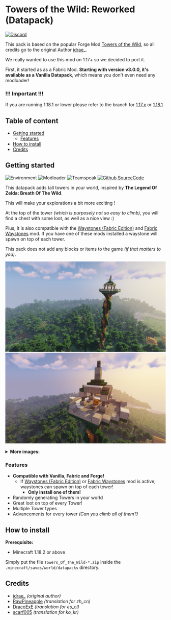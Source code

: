 # Towers of the Wild: Reworked (Datapack) <!-- omit in toc -->
[![Discord](https://img.shields.io/badge/Chat%20on-Discord-informational?style=flat&logo=discord&logoColor=white&color=7289DA)](https://discord.gg/qYvPxzg7gM)

This pack is based on the popular Forge Mod [Towers of the Wild](https://www.curseforge.com/minecraft/mc-mods/towers-of-the-wild), 
so all credits go to the original Author [idrae_](https://www.curseforge.com/members/idrae_).

We really wanted to use this mod on 1.17+ so we decided to port it.

First, it started as as a Fabric Mod. **Starting with version v3.0.0, it's available as a Vanilla Datapack**, which means you don't even need any modloader!

### !!! Important !!!<!-- omit in toc -->
If you are running 1.18.1 or lower please refer to the branch for [1.17.x](https://github.com/WaldiNet/Towers_Of_The_Wild_Reworked/tree/1.17.x) or [1.18.1](https://github.com/WaldiNet/Towers_Of_The_Wild_Reworked/tree/fabric-1.18.1)

## Table of content <!-- omit in toc -->
* [Getting started](#getting-started)
  * [Features](#features)
* [How to install](#how-to-install)
* [Credits](#credits)


## Getting started
![Environment](https://img.shields.io/badge/environment-Client%20and%20Server-informational?style=flat)
![Modloader](https://img.shields.io/badge/Minecraft-Vanilla-informational?style=flat)
![Teamspeak](https://img.shields.io/badge/compatibile%20with-1.18.2%20|%201.19-informational?style=flat&logo=curseforge&logoColor=white&color=F26922)
[![Github SourceCode](https://img.shields.io/badge/SourceCode%20on-Github-informational?style=flat&logo=github&logoColor=white&color=3A414A)](https://github.com/xPand4B/Towers_Of_The_Wild_Reworked)

This datapack adds tall towers in your world, inspired by **The Legend Of Zelda: Breath Of The Wild**.

This will make your explorations a bit more exciting !

At the top of the tower *(which is purposely not so easy to climb)*, you will find a chest with some loot, as well as a nice view :)

Plus, it is also compatible with the [Waystones (Fabric Edition)](https://www.curseforge.com/minecraft/mc-mods/waystones-fabric) and [Fabric Waystones](https://www.curseforge.com/minecraft/mc-mods/fabric-waystones) mod. If you have one of these mods installed a waystone will spawn on top of each tower.

This pack does not add any blocks or items to the game *(if that matters to you)*.

![Tower Showcase 1](/img/showcase_1.png)
![Tower Showcase 2](/img/showcase_2.png)

<details>
  <summary><b>More images:</b></summary>

  ![Tower Showcase 3](/img/showcase_3.png)
  ![Tower Showcase 4](/img/showcase_4.png)
  ![Tower Showcase 5](/img/showcase_5.png)
  ![Tower Showcase 6](/img/showcase_6.png)
  ![Tower Showcase 7](/img/showcase_7.png)
</details>

### Features
* **Compatible with Vanilla, Fabric and Forge!**
  * If [Waystones (Fabric Edition)](https://www.curseforge.com/minecraft/mc-mods/waystones-fabric) or [Fabric Waystones](https://www.curseforge.com/minecraft/mc-mods/fabric-waystones) mod is active, waystones can spawn on top of each tower!
    * **Only install one of them!**
* Randomly generating Towers in your world
* Great loot on top of every Tower!
* Multiple Tower types
* Advancements for every tower *(Can you climb all of them?)*

## How to install
**Prerequisite:**
* Minecraft 1.18.2 or above

Simply put the file `Towers_Of_The_Wild-*.zip` inside the `.minecraft/saves/world/datapacks` directory.

## Credits
* [idrae_](https://github.com/Idrae) *(original author)*
* [RawPineapple](https://github.com/RawPineapple) *(translation for zh_cn)*
* [DracoExE](https://github.com/DracoExE) *(translation for es_cl)*
* [scarf005](https://github.com/scarf005) *(translation for ko_kr)*

